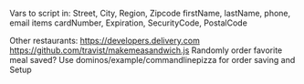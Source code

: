 Vars to script in:
  Street, City, Region, Zipcode
  firstName, lastName, phone, email
  items
  cardNumber, Expiration, SecurityCode, PostalCode

Other restaurants:
https://developers.delivery.com
https://github.com/travist/makemeasandwich.js
Randomly order favorite meal saved?
Use dominos/example/commandlinepizza for order saving and Setup
